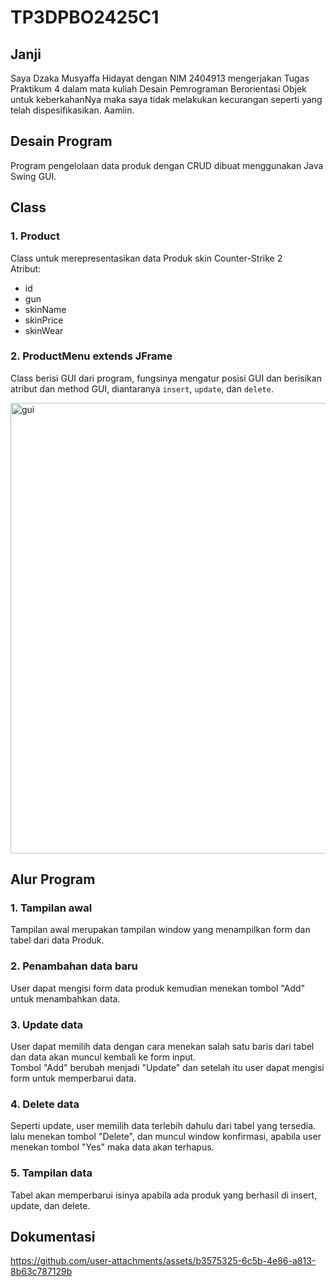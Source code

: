 # TP3DPBO2425C1
## Janji
Saya Dzaka Musyaffa Hidayat dengan NIM 2404913 mengerjakan Tugas Praktikum 4 dalam mata kuliah Desain Pemrograman Berorientasi Objek untuk keberkahanNya maka saya tidak melakukan kecurangan seperti yang telah dispesifikasikan. Aamiin.

## Desain Program
Program pengelolaan data produk dengan CRUD dibuat menggunakan Java Swing GUI.

## Class  

### 1. Product  
Class untuk merepresentasikan data Produk skin Counter-Strike 2  
Atribut:
- id  
- gun
- skinName
- skinPrice
- skinWear  

### 2. ProductMenu extends JFrame  
Class berisi GUI dari program, fungsinya mengatur posisi GUI dan berisikan atribut dan method GUI, diantaranya ``insert``, ``update``, dan ``delete``.  

<img width="800" height="721" alt="gui" src="https://github.com/user-attachments/assets/fbfa2e98-4599-4397-abdf-d27f6657e077" />

## Alur Program   
### 1. Tampilan awal  
Tampilan awal merupakan tampilan window yang menampilkan form dan tabel dari data Produk.  

### 2. Penambahan data baru  
User dapat mengisi form data produk kemudian menekan tombol "Add" untuk menambahkan data.  

### 3. Update data  
User dapat memilih data dengan cara menekan salah satu baris dari tabel dan data akan muncul kembali ke form input.  
Tombol "Add" berubah menjadi "Update" dan setelah itu user dapat mengisi form untuk memperbarui data.  

### 4. Delete data  
Seperti update, user memilih data terlebih dahulu dari tabel yang tersedia.  
lalu menekan tombol "Delete", dan muncul window konfirmasi, apabila user menekan tombol "Yes" maka data akan terhapus.  

### 5. Tampilan data  
Tabel akan memperbarui isinya apabila ada produk yang berhasil di insert, update, dan delete.  

## Dokumentasi

https://github.com/user-attachments/assets/b3575325-6c5b-4e86-a813-8b63c787129b



